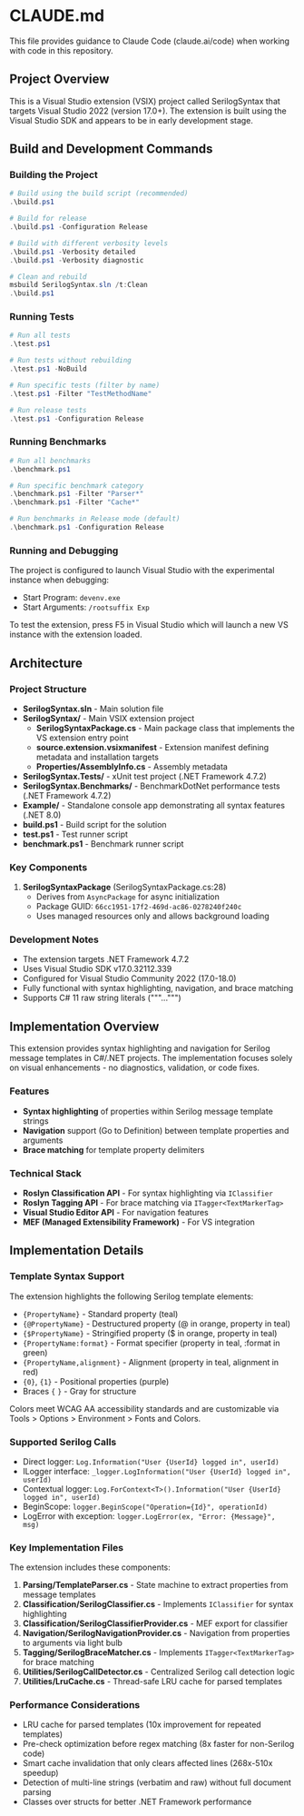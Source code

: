 # CLAUDE.md

This file provides guidance to Claude Code (claude.ai/code) when working with code in this repository.

## Project Overview

This is a Visual Studio extension (VSIX) project called SerilogSyntax that targets Visual Studio 2022 (version 17.0+). The extension is built using the Visual Studio SDK and appears to be in early development stage.

## Build and Development Commands

### Building the Project
```powershell
# Build using the build script (recommended)
.\build.ps1

# Build for release
.\build.ps1 -Configuration Release

# Build with different verbosity levels
.\build.ps1 -Verbosity detailed
.\build.ps1 -Verbosity diagnostic

# Clean and rebuild
msbuild SerilogSyntax.sln /t:Clean
.\build.ps1
```

### Running Tests
```powershell
# Run all tests
.\test.ps1

# Run tests without rebuilding
.\test.ps1 -NoBuild

# Run specific tests (filter by name)
.\test.ps1 -Filter "TestMethodName"

# Run release tests
.\test.ps1 -Configuration Release
```

### Running Benchmarks
```powershell
# Run all benchmarks
.\benchmark.ps1

# Run specific benchmark category
.\benchmark.ps1 -Filter "Parser*"
.\benchmark.ps1 -Filter "Cache*"

# Run benchmarks in Release mode (default)
.\benchmark.ps1 -Configuration Release
```

### Running and Debugging
The project is configured to launch Visual Studio with the experimental instance when debugging:
- Start Program: `devenv.exe`
- Start Arguments: `/rootsuffix Exp`

To test the extension, press F5 in Visual Studio which will launch a new VS instance with the extension loaded.

## Architecture

### Project Structure
- **SerilogSyntax.sln** - Main solution file
- **SerilogSyntax/** - Main VSIX extension project
  - **SerilogSyntaxPackage.cs** - Main package class that implements the VS extension entry point
  - **source.extension.vsixmanifest** - Extension manifest defining metadata and installation targets
  - **Properties/AssemblyInfo.cs** - Assembly metadata
- **SerilogSyntax.Tests/** - xUnit test project (.NET Framework 4.7.2)
- **SerilogSyntax.Benchmarks/** - BenchmarkDotNet performance tests (.NET Framework 4.7.2)
- **Example/** - Standalone console app demonstrating all syntax features (.NET 8.0)
- **build.ps1** - Build script for the solution
- **test.ps1** - Test runner script
- **benchmark.ps1** - Benchmark runner script

### Key Components

1. **SerilogSyntaxPackage** (SerilogSyntaxPackage.cs:28)
   - Derives from `AsyncPackage` for async initialization
   - Package GUID: `66cc1951-17f2-469d-ac86-0278240f240c`
   - Uses managed resources only and allows background loading

### Development Notes

- The extension targets .NET Framework 4.7.2
- Uses Visual Studio SDK v17.0.32112.339
- Configured for Visual Studio Community 2022 (17.0-18.0)
- Fully functional with syntax highlighting, navigation, and brace matching
- Supports C# 11 raw string literals ("""...""")

## Implementation Overview

This extension provides syntax highlighting and navigation for Serilog message templates in C#/.NET projects. The implementation focuses solely on visual enhancements - no diagnostics, validation, or code fixes.

### Features
- **Syntax highlighting** of properties within Serilog message template strings
- **Navigation** support (Go to Definition) between template properties and arguments
- **Brace matching** for template property delimiters

### Technical Stack
- **Roslyn Classification API** - For syntax highlighting via `IClassifier`
- **Roslyn Tagging API** - For brace matching via `ITagger<TextMarkerTag>`
- **Visual Studio Editor API** - For navigation features
- **MEF (Managed Extensibility Framework)** - For VS integration

## Implementation Details

### Template Syntax Support
The extension highlights the following Serilog template elements:
- `{PropertyName}` - Standard property (teal)
- `{@PropertyName}` - Destructured property (@ in orange, property in teal)
- `{$PropertyName}` - Stringified property ($ in orange, property in teal)
- `{PropertyName:format}` - Format specifier (property in teal, :format in green)
- `{PropertyName,alignment}` - Alignment (property in teal, alignment in red)
- `{0}`, `{1}` - Positional properties (purple)
- Braces `{` `}` - Gray for structure

Colors meet WCAG AA accessibility standards and are customizable via Tools > Options > Environment > Fonts and Colors.

### Supported Serilog Calls
- Direct logger: `Log.Information("User {UserId} logged in", userId)`
- ILogger interface: `_logger.LogInformation("User {UserId} logged in", userId)`
- Contextual logger: `Log.ForContext<T>().Information("User {UserId} logged in", userId)`
- BeginScope: `logger.BeginScope("Operation={Id}", operationId)`
- LogError with exception: `logger.LogError(ex, "Error: {Message}", msg)`

### Key Implementation Files
The extension includes these components:
1. **Parsing/TemplateParser.cs** - State machine to extract properties from message templates
2. **Classification/SerilogClassifier.cs** - Implements `IClassifier` for syntax highlighting
3. **Classification/SerilogClassifierProvider.cs** - MEF export for classifier
4. **Navigation/SerilogNavigationProvider.cs** - Navigation from properties to arguments via light bulb
5. **Tagging/SerilogBraceMatcher.cs** - Implements `ITagger<TextMarkerTag>` for brace matching
6. **Utilities/SerilogCallDetector.cs** - Centralized Serilog call detection logic
7. **Utilities/LruCache.cs** - Thread-safe LRU cache for parsed templates

### Performance Considerations
- LRU cache for parsed templates (10x improvement for repeated templates)
- Pre-check optimization before regex matching (8x faster for non-Serilog code)
- Smart cache invalidation that only clears affected lines (268x-510x speedup)
- Detection of multi-line strings (verbatim and raw) without full document parsing
- Classes over structs for better .NET Framework performance